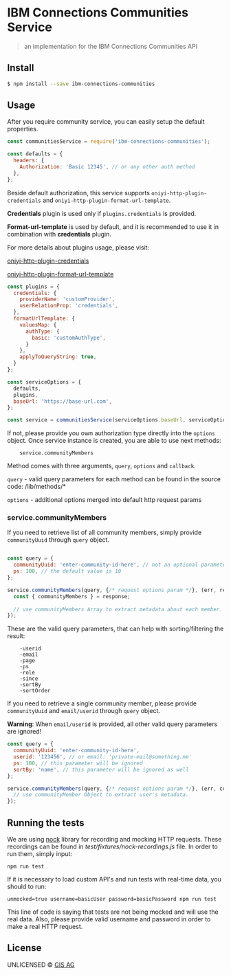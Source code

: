 #  IBM Connections Communities Service

> an implementation for the IBM Connections Communities API


## Install

```sh
$ npm install --save ibm-connections-communities
```

## Usage

After you require community service, you can easily setup the default properties. 
```js
const communitiesService = require('ibm-connections-communities');

const defaults = {
  headers: {
    Authorization: 'Basic 12345', // or any other auth method
  },
};
```

Beside default authorization, this service supports ```oniyi-http-plugin-credentials``` and ```oniyi-http-plugin-format-url-template```.

**Credentials** plugin is used only if ```plugins.credentials``` is provided.

**Format-url-template** is used by default, and it is recommended to use it in combination with **credentials** plugin.

For more details about plugins usage, please visit:

[oniyi-http-plugin-credentials](https://www.npmjs.com/package/oniyi-http-plugin-credentials)

[oniyi-http-plugin-format-url-template](https://www.npmjs.com/package/oniyi-http-plugin-format-url-template)

```js
const plugins = {
  credentials: {
    providerName: 'customProvider',
    userRelationProp: 'credentials',
  },
  formatUrlTemplate: {
    valuesMap: {
      authType: {
        basic: 'customAuthType', 
      }
    },
    applyToQueryString: true,
  }
};

const serviceOptions = {
  defaults,
  plugins,
  baseUrl: 'https://base-url.com',
};

const service = communitiesService(serviceOptions.baseUrl, serviceOptions);
```

If not, please provide you own authorization type directly into the ```options``` object.
Once service instance is created, you are able to use next methods:
```
    service.communityMembers
```

Method comes with three arguments, ```query```, ```options``` and ```callback```.

```query```     - valid query parameters for each method can be found in the source code: /lib/methods/*

```options```   - additional options merged into default http request params

### service.communityMembers

If you need to retrieve list of all community members, simply provide ```communityUuid``` through ```query``` object.
```js

const query = {
  communityUuid: 'enter-community-id-here', // not an optional parameter!
  ps: 100, // the default value is 10
};

service.communityMembers(query, {/* request options param */}, (err, response) => {
  const { communityMembers } = response;
  
  // use communityMembers Array to extract metadata about each member.
});
```

These are the valid query parameters, that can help with sorting/filtering the result:
```
    -userid
    -email
    -page
    -ps
    -role
    -since
    -sortBy
    -sortOrder
```

If you need to retrieve a single community member, please provide ```communityUuid``` and ```email/userid``` through ```query``` object.

**Warning**: When ```email/userid``` is provided, all other valid query parameters are ignored!

```js
const query = {
  communityUuid: 'enter-community-id-here',
  userid: '123456', // or email: 'private-mail@something.me'
  ps: 100, // this parameter will be ignored
  sortBy: 'name', // this parameter will be ignored as well
};

service.communityMembers(query, {/* request options param */}, (err, communityMember) => {
  // use communityMember Object to extract user's metadata.
});
```

## Running the tests

We are using [nock](https://www.npmjs.com/package/nock) library for recording and mocking HTTP requests. 
These recordings can be found in _test/fixtures/nock-recordings.js_ file. In order to run them, simply input:

```
npm run test
```

If it is necessary to load custom API's and run tests with real-time data, you should to run:

```
unmocked=true username=basicUser password=basicPassword npm run test
```

This line of code is saying that tests are not being mocked and will use the real data.
Also, please provide valid username and password in order to make a real HTTP request.

## License

UNLICENSED ©  [GIS AG](https://gis-ag.com)